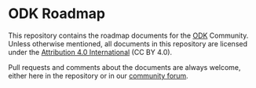 # ODK Roadmap

This repository contains the roadmap documents for the [ODK](http://getodk.org/) Community. Unless otherwise mentioned, all documents in this repository are licensed under the [Attribution 4.0 International](https://creativecommons.org/licenses/by/4.0/) (CC BY 4.0).
 
Pull requests and comments about the documents are always welcome, either here in the repository or in our [community forum](https://forum.getodk.org/).
